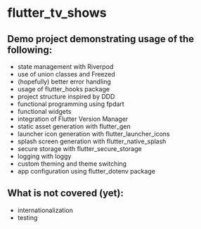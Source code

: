 # flutter_tv_shows

## Demo project demonstrating usage of the following:

- state management with Riverpod
- use of union classes and Freezed
- (hopefully) better error handling
- usage of flutter_hooks package
- project structure inspired by DDD
- functional programming using fpdart
- functional widgets  
- integration of Flutter Version Manager
- static asset generation with flutter_gen
- launcher icon generation with flutter_launcher_icons
- splash screen generation with flutter_native_splash
- secure storage with flutter_secure_storage
- logging with loggy
- custom theming and theme switching
- app configuration using flutter_dotenv package

## What is not covered (yet):
- internationalization
- testing
